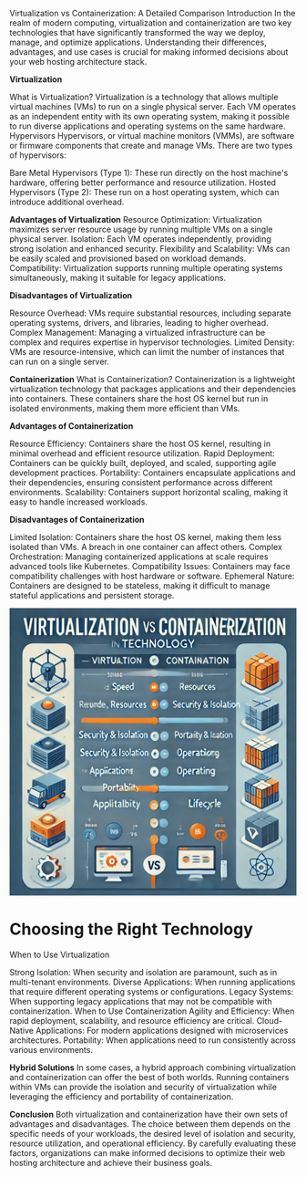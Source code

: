 Virtualization vs Containerization: A Detailed Comparison
Introduction
In the realm of modern computing, virtualization and containerization are two key technologies that have significantly transformed the way we deploy, manage, and optimize applications. Understanding their differences, advantages, and use cases is crucial for making informed decisions about your web hosting architecture stack.

**Virtualization**

What is Virtualization? Virtualization is a technology that allows multiple virtual machines (VMs) to run on a single physical server. Each VM operates as an independent entity with its own operating system, making it possible to run diverse applications and operating systems on the same hardware.
Hypervisors Hypervisors, or virtual machine monitors (VMMs), are software or firmware components that create and manage VMs. There are two types of hypervisors:

Bare Metal Hypervisors (Type 1): These run directly on the host machine's hardware, offering better performance and resource utilization.
Hosted Hypervisors (Type 2): These run on a host operating system, which can introduce additional overhead.

**Advantages of Virtualization**
Resource Optimization: Virtualization maximizes server resource usage by running multiple VMs on a single physical server.
Isolation: Each VM operates independently, providing strong isolation and enhanced security.
Flexibility and Scalability: VMs can be easily scaled and provisioned based on workload demands.
Compatibility: Virtualization supports running multiple operating systems simultaneously, making it suitable for legacy applications.

**Disadvantages of Virtualization**

Resource Overhead: VMs require substantial resources, including separate operating systems, drivers, and libraries, leading to higher overhead.
Complex Management: Managing a virtualized infrastructure can be complex and requires expertise in hypervisor technologies.
Limited Density: VMs are resource-intensive, which can limit the number of instances that can run on a single server.

**Containerization**
What is Containerization? Containerization is a lightweight virtualization technology that packages applications and their dependencies into containers. These containers share the host OS kernel but run in isolated environments, making them more efficient than VMs.

**Advantages of Containerization**

Resource Efficiency: Containers share the host OS kernel, resulting in minimal overhead and efficient resource utilization.
Rapid Deployment: Containers can be quickly built, deployed, and scaled, supporting agile development practices.
Portability: Containers encapsulate applications and their dependencies, ensuring consistent performance across different environments.
Scalability: Containers support horizontal scaling, making it easy to handle increased workloads.

**Disadvantages of Containerization**

Limited Isolation: Containers share the host OS kernel, making them less isolated than VMs. A breach in one container can affect others.
Complex Orchestration: Managing containerized applications at scale requires advanced tools like Kubernetes.
Compatibility Issues: Containers may face compatibility challenges with host hardware or software.
Ephemeral Nature: Containers are designed to be stateless, making it difficult to manage stateful applications and persistent storage.

![alt text](<Virtualization and Containerization.webp>)

# Choosing the Right Technology
When to Use Virtualization

Strong Isolation: When security and isolation are paramount, such as in multi-tenant environments.
Diverse Applications: When running applications that require different operating systems or configurations.
Legacy Systems: When supporting legacy applications that may not be compatible with containerization.
When to Use Containerization
Agility and Efficiency: When rapid deployment, scalability, and resource efficiency are critical.
Cloud-Native Applications: For modern applications designed with microservices architectures.
Portability: When applications need to run consistently across various environments.

**Hybrid Solutions**
In some cases, a hybrid approach combining virtualization and containerization can offer the best of both worlds. Running containers within VMs can provide the isolation and security of virtualization while leveraging the efficiency and portability of containerization.

**Conclusion**
Both virtualization and containerization have their own sets of advantages and disadvantages. The choice between them depends on the specific needs of your workloads, the desired level of isolation and security, resource utilization, and operational efficiency. By carefully evaluating these factors, organizations can make informed decisions to optimize their web hosting architecture and achieve their business goals.
